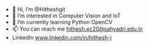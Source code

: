 - 👋 Hi, I’m @Hitheshgit
- 👀 I’m interested in Computer Vision and IoT
- 🌱 I’m currently learning Python OpenCV
- 📫 You can reach me hithesh.ec20@sahyadri.edu.in
- LinkedIn www.linkedin.com/in/hithesh-j

<!---
Hitheshgit/Hitheshgit is a ✨ special ✨ repository because its `README.md` (this file) appears on your GitHub profile.
You can click the Preview link to take a look at your changes.
--->
